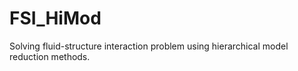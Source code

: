# FSI_HiMod
Solving fluid-structure interaction problem using hierarchical model reduction methods. 
